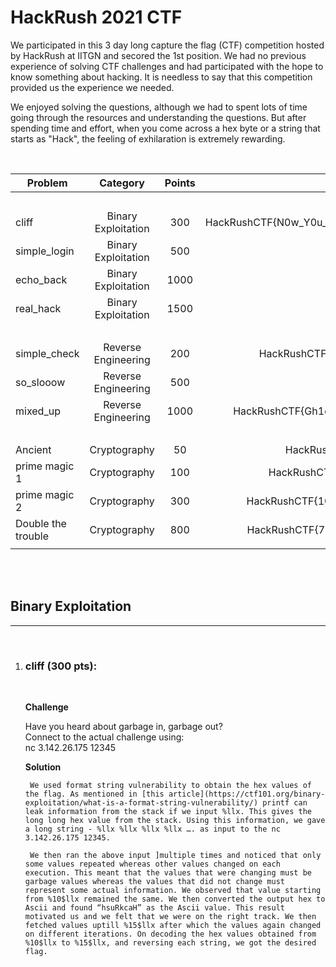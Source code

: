# HackRush 2021 CTF

We participated in this 3 day long capture the flag (CTF) competition hosted by HackRush at IITGN and secored the 1st position. We had no previous experience of solving CTF challenges and had participated with the hope to know something about hacking. It is needless to say that this competition provided us the experience we needed. 

We enjoyed solving the questions, although we had to spent lots of time going through the resources and understanding the questions. But after spending time and effort, when you come across a hex byte or a string that starts as "Hack", the feeling of exhilaration is extremely rewarding.

<br>


Problem | Category | Points | Flag
--------|:----------:| :-----: |:-----:
|||<br>
cliff | Binary Exploitation | 300 | HackRushCTF{N0w_Y0u_kn0w_ab0ut_form4t_5tr1ng5}
simple_login | Binary Exploitation | 500| -
echo_back | Binary Exploitation | 1000|-
real_hack | Binary Exploitation | 1500|-
|||<br>
simple_check | Reverse Engineering | 200 |HackRushCTF{x86_f1r5t_t1me?}
so_slooow | Reverse Engineering | 500 |-
mixed_up | Reverse Engineering | 1000 | HackRushCTF{Gh1dr4_1s_Tru!y_4w3s0m3}
|||<br>
Ancient | Cryptography | 50 | HackRushCTF{asoka​}
prime magic 1 | Cryptography | 100 | HackRushCTF{RSA_1s_c00l}
prime magic 2 | Cryptography | 300 | HackRushCTF{10_1s_b3tt3r_th4n_2?}
Double the trouble | Cryptography | 800 | HackRushCTF{7w1c3_1s_n0t_b3tt3r}
|||

<br>
<br>


## Binary Exploitation
<hr>
<br>

1. ### **cliff (300 pts):**
    <br>
    
    **Challenge**
    
    Have you heard about garbage in, garbage out?
    <br>
    Connect to the actual challenge using: 
    <br>
    nc 3.142.26.175 12345
    
    **Solution**

        We used format string vulnerability to obtain the hex values of the flag. As mentioned in [this article](https://ctf101.org/binary-exploitation/what-is-a-format-string-vulnerability/) printf can leak information from the stack if we input %llx. This gives the long long hex value from the stack. Using this information, we gave a long string - %llx %llx %llx %llx …. as input to the nc 3.142.26.175 12345.

        We then ran the above input ]multiple times and noticed that only some values repeated whereas other values changed on each execution. This meant that the values that were changing must be garbage values whereas the values that did not change must represent some actual information. We observed that value starting from %10$llx remained the same. We then converted the output hex to Ascii and found “hsuRkcaH” as the Ascii value. This result motivated us and we felt that we were on the right track. We then fetched values uptill %15$llx after which the values again changed on different iterations. On decoding the hex values obtained from %10$llx to %15$llx, and reversing each string, we got the desired flag.
